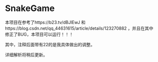 # SnakeGame



本项目在参考了https://b23.tv/dBJlEwJ 和https://blog.csdn.net/qq_44631615/article/details/123270882 ，并且在其中修正了BUG，本项目可以运行！！！

其中，注释后面带有22的是我具体做出的调整。

详细解析将稍后更新。
